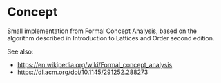 # Concept

Small implementation from Formal Concept Analysis, based on the algorithm described in Introduction to Lattices and Order second edition.

See also:
* https://en.wikipedia.org/wiki/Formal_concept_analysis
* https://dl.acm.org/doi/10.1145/291252.288273